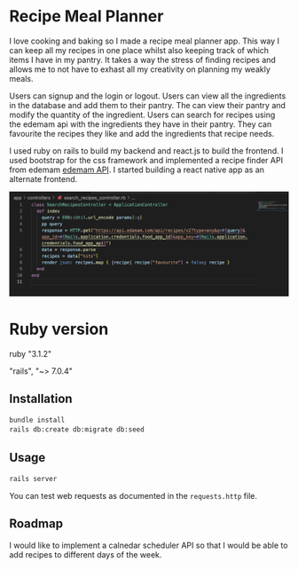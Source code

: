 # Recipe Meal Planner

I love cooking and baking so I made a recipe meal planner app. This way I can keep all my recipes in one place whilst also keeping track of which items I have in my pantry. It takes a way the stress of finding recipes and allows me to not have to exhast all my creativity on planning my weakly meals.

Users can signup and the login or logout. Users can view all the ingredients in the database and add them to their pantry. The can view their pantry and modify the quantity of the ingredient. Users can search for recipes using the edemam api with the ingredients they have in their pantry. They can favourite the recipes they like and add the ingredients that recipe needs.

I used ruby on rails to build my backend and react.js to build the frontend. I used bootstrap for the css framework and implemented a recipe finder API from edemam [edemam API](https://www.edamam.com).
I started building a react native app as an alternate frontend.

![screenshot](Screenshot.png)

# Ruby version

ruby "3.1.2"

"rails", "~> 7.0.4"

## Installation

```bash
bundle install
rails db:create db:migrate db:seed
```

## Usage

```bash
rails server
```

You can test web requests as documented in the `requests.http` file.

## Roadmap

I would like to implement a calnedar scheduler API so that I would be able to add recipes to different days of the week.
